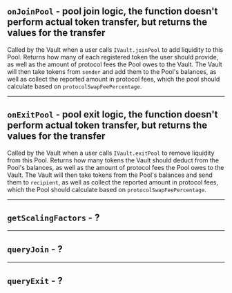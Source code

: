 ## `onJoinPool` - pool join logic, the function doesn't perform actual token transfer, but returns the values for the transfer

Called by the Vault when a user calls `IVault.joinPool` to add liquidity to this Pool. Returns how many of each registered token the user should provide, as well as the amount of protocol fees the Pool owes to the Vault. The Vault will then take tokens from `sender` and add them to the Pool's balances, as well as collect the reported amount in protocol fees, which the pool should calculate based on `protocolSwapFeePercentage`.

---
## `onExitPool` - pool exit logic, the function doesn't perform actual token transfer, but returns the values for the transfer

Called by the Vault when a user calls `IVault.exitPool` to remove liquidity from this Pool. Returns how many tokens the Vault should deduct from the Pool's balances, as well as the amount of protocol fees the Pool owes to the Vault. The Vault will then take tokens from the Pool's balances and send them to `recipient`, as well as collect the reported amount in protocol fees, which the Pool should calculate based on `protocolSwapFeePercentage`.

---

## `getScalingFactors` - ?

---

## `queryJoin` - ?

---

## `queryExit` - ?